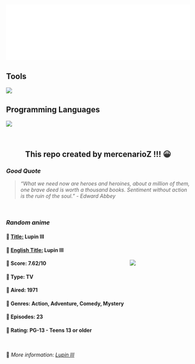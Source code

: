 
<img src="svg/nai.svg" />

<p>
  <h2>Tools</h2>
  <a href="https://skillicons.dev">
    <img src="https://skillicons.dev/icons?i=git,bash,vim,ubuntu,tensorflow,pytorch,docker,raspberrypi" />
  </a>

  <br />

  <h2>Programming Languages</h2>

  <a href="https://skillicons.dev">
    <img src="https://skillicons.dev/icons?i=python,c,cpp" />
  </a>
</p>

<br />

<h2 align="center">This repo created by mercenarioZ !!! 😀</h2>
<h3><i>Good Quote</i></h3>

<blockquote>
<i>
“What we need now are heroes and heroines, about a million of them, one brave deed is worth a thousand books. Sentiment without action is the ruin of the soul.” - Edward Abbey
</i>
</blockquote>

<br />

<h3><i>Random anime</i></h3>

<h4>
  <strong>🥭 <u>Title:</u></strong> Lupin III
</h4>

<h4>🌿 <u>English Title:</u> Lupin III</h4>

<img align="right" width="165" src=https://cdn.myanimelist.net/images/anime/10/15625.jpg />

<h4>🌱 Score: 7.62/10</h4>

<h4>🌲 Type: TV</h4>

<h4>🌴 Aired: 1971</h4>

<h4>🌵 Genres: Action, Adventure, Comedy, Mystery</h4>

<h4>🥑 Episodes: 23</h4>

<h4>🍏 Rating: PG-13 - Teens 13 or older</h4>

<br />

🍂 *More information: [Lupin III](https://myanimelist.net/anime/1412/Lupin_III)*
    
